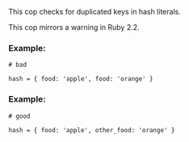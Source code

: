 This cop checks for duplicated keys in hash literals.

This cop mirrors a warning in Ruby 2.2.

### Example:

    # bad

    hash = { food: 'apple', food: 'orange' }

### Example:

    # good

    hash = { food: 'apple', other_food: 'orange' }